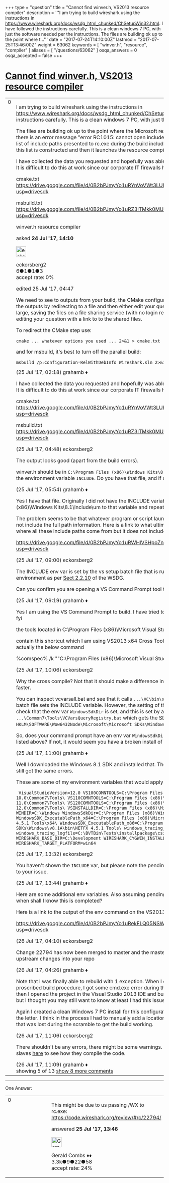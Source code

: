 +++
type = "question"
title = "Cannot find winver.h, VS2013 resource compiler"
description = '''I am trying to build wireshark using the instructions in https://www.wireshark.org/docs/wsdg_html_chunked/ChSetupWin32.html. I have followed the instructions carefully. This is a clean windows 7 PC, with just the software needed per the instructions. The files are building ok up to the point where t...'''
date = "2017-07-24T14:10:00Z"
lastmod = "2017-07-25T13:46:00Z"
weight = 63062
keywords = [ "winver.h", "resource", "compiler" ]
aliases = [ "/questions/63062" ]
osqa_answers = 0
osqa_accepted = false
+++

<div class="headNormal">

# [Cannot find winver.h, VS2013 resource compiler](/questions/63062/cannot-find-winverh-vs2013-resource-compiler)

</div>

<div id="main-body">

<div id="askform">

<table id="question-table" style="width:100%;"><colgroup><col style="width: 50%" /><col style="width: 50%" /></colgroup><tbody><tr class="odd"><td style="width: 30px; vertical-align: top"><div class="vote-buttons"><div id="post-63062-score" class="post-score" title="current number of votes">0</div><div id="favorite-count" class="favorite-count"></div></div></td><td><div id="item-right"><div class="question-body"><p>I am trying to build wireshark using the instructions in <a href="https://www.wireshark.org/docs/wsdg_html_chunked/ChSetupWin32.html.">https://www.wireshark.org/docs/wsdg_html_chunked/ChSetupWin32.html.</a> I have followed the instructions carefully. This is a clean windows 7 PC, with just the software needed per the instructions.</p><p>The files are building ok up to the point where the Microsoft resource compiler (rx.exe) runs. At this point there is an error message "error RC1015: cannot open include file 'winver.h' It does not appear that the list of include paths presented to rc.exe during the build include the Windows SDK. I cannot find where this list is constructed and then it launches the resource compiler.</p><p>I have collected the data you requested and hopefully was able to place the two files on my Google drive. It is difficult to do this at work since our corporate IT firewalls have services like Drive blocked.</p><p>cmake.txt <a href="https://drive.google.com/file/d/0B2bPJmyYo1uRYnVoVWt3LUhMY21aRmNLSVZBU1F5MlJrcGpV/view?usp=drivesdk">https://drive.google.com/file/d/0B2bPJmyYo1uRYnVoVWt3LUhMY21aRmNLSVZBU1F5MlJrcGpV/view?usp=drivesdk</a></p><p>msbuild.txt <a href="https://drive.google.com/file/d/0B2bPJmyYo1uRZ3lTMkk0MUxRZHJfR3R4NVcwbGx0UUN5aXVj/view?usp=drivesdk">https://drive.google.com/file/d/0B2bPJmyYo1uRZ3lTMkk0MUxRZHJfR3R4NVcwbGx0UUN5aXVj/view?usp=drivesdk</a></p></div><div id="question-tags" class="tags-container tags">winver.h resource compiler</div><div id="question-controls" class="post-controls"></div><div class="post-update-info-container"><div class="post-update-info post-update-info-user"><p>asked <strong>24 Jul '17, 14:10</strong></p><img src="https://secure.gravatar.com/avatar/d900e0df2c584562efdf2b3a84ed4f69?s=32&amp;d=identicon&amp;r=g" class="gravatar" width="32" height="32" alt="eckorsberg2&#39;s gravatar image" /><p>eckorsberg2<br />
<span class="score" title="6 reputation points">6</span><span title="1 badges"><span class="badge1">●</span><span class="badgecount">1</span></span><span title="1 badges"><span class="silver">●</span><span class="badgecount">1</span></span><span title="3 badges"><span class="bronze">●</span><span class="badgecount">3</span></span><br />
<span class="accept_rate" title="Rate of the user&#39;s accepted answers">accept rate:</span> <span title="eckorsberg2 has no accepted answers">0%</span></p></div><div class="post-update-info post-update-info-edited"><p>edited 25 Jul '17, 04:47</p></div></div><div id="comments-container-63062" class="comments-container"><span id="63076"></span><div id="comment-63076" class="comment"><div id="post-63076-score" class="comment-score"></div><div class="comment-text"><p>We need to see to outputs from your build, the CMake configure step and the msbuild step. You can save the outputs by redirecting to a file and then either edit your question with the output, or as it's likely to be large, saving the files on a file sharing service (with no login required) e.g Google Drive, DropBox etc and editing your question with a link to to the shared files.</p><p>To redirect the CMake step use:</p><pre><code>cmake ... whatever options you used ... 2&gt;&amp;1 &gt; cmake.txt</code></pre><p>and for msbuild, it's best to turn off the parallel build:</p><pre><code>msbuild /p:Configuration=RelWithDebInfo Wireshark.sln 2&gt;&amp;1 &gt; msbuild.txt</code></pre></div><div id="comment-63076-info" class="comment-info"><span class="comment-age">(25 Jul '17, 02:18)</span> grahamb ♦</div></div><span id="63084"></span><div id="comment-63084" class="comment"><div id="post-63084-score" class="comment-score"></div><div class="comment-text"><p>I have collected the data you requested and hopefully was able to place the two files on my Google drive. It is difficult to do this at work since our corporate IT firewalls have services like Drive blocked.</p><p>cmake.txt <a href="https://drive.google.com/file/d/0B2bPJmyYo1uRYnVoVWt3LUhMY21aRmNLSVZBU1F5MlJrcGpV/view?usp=drivesdk">https://drive.google.com/file/d/0B2bPJmyYo1uRYnVoVWt3LUhMY21aRmNLSVZBU1F5MlJrcGpV/view?usp=drivesdk</a></p><p>msbuild.txt <a href="https://drive.google.com/file/d/0B2bPJmyYo1uRZ3lTMkk0MUxRZHJfR3R4NVcwbGx0UUN5aXVj/view?usp=drivesdk">https://drive.google.com/file/d/0B2bPJmyYo1uRZ3lTMkk0MUxRZHJfR3R4NVcwbGx0UUN5aXVj/view?usp=drivesdk</a></p></div><div id="comment-63084-info" class="comment-info"><span class="comment-age">(25 Jul '17, 04:48)</span> eckorsberg2</div></div><span id="63090"></span><div id="comment-63090" class="comment"><div id="post-63090-score" class="comment-score"></div><div class="comment-text"><p>The output looks good (apart from the build errors).</p><p>winver.h should be in <code>C:\Program Files (x86)\Windows Kits\8.1\Include\um</code> and that path should be in the environment variable <code>INCLUDE</code>. Do you have that file, and if so what is the value of that env var?</p></div><div id="comment-63090-info" class="comment-info"><span class="comment-age">(25 Jul '17, 05:54)</span> grahamb ♦</div></div><span id="63094"></span><div id="comment-63094" class="comment"><div id="post-63094-score" class="comment-score"></div><div class="comment-text"><p>Yes I have that file. Originally I did not have the INCLUDE variable set. Then I added C:\Program Files (x86)\Windows Kits\8.1\Include\um to that variable and repeated the process and got the same results.</p><p>The problem seems to be that whatever program or script launches the resource compile (rc.exe) it does not include the full path information. Here is a link to what ultimately is executed by msbuild. I don't know where all these include paths come from but it does not include what we need.</p><p><a href="https://drive.google.com/file/d/0B2bPJmyYo1uRWHlVSHpoZnB0RnlDc1BVMERtU1BYMDZYQ084/view?usp=drivesdk">https://drive.google.com/file/d/0B2bPJmyYo1uRWHlVSHpoZnB0RnlDc1BVMERtU1BYMDZYQ084/view?usp=drivesdk</a></p></div><div id="comment-63094-info" class="comment-info"><span class="comment-age">(25 Jul '17, 09:00)</span> eckorsberg2</div></div><span id="63096"></span><div id="comment-63096" class="comment"><div id="post-63096-score" class="comment-score"></div><div class="comment-text"><p>The INCLUDE env var is set by the vs setup batch file that is run when setting up the command line build environment as per <a href="https://www.wireshark.org/docs/wsdg_html_chunked/ChSetupWin32.html#ChSetupPrepareCommandCom">Sect 2.2.10</a> of the WSDG.</p><p>Can you confirm you are opening a VS Command Prompt tool to build with?</p></div><div id="comment-63096-info" class="comment-info"><span class="comment-age">(25 Jul '17, 09:19)</span> grahamb ♦</div></div><span id="63098"></span><div id="comment-63098" class="comment not_top_scorer"><div id="post-63098-score" class="comment-score"></div><div class="comment-text"><p>Yes I am using the VS Command Prompt to build. I have tried to follow the instructions carefully.<br />
fyi</p><p>the tools located in C:\Program Files (x86)\Microsoft Visual Studio 12.0\Common7\Tools\Shortcuts</p><p>contain this shortcut which I am using VS2013 x64 Cross Tools Command Prompt and that shortcut is actually the below command</p><p>%comspec% /k ""C:\Program Files (x86)\Microsoft Visual Studio 12.0\VC\vcvarsall.bat"" x86_amd64</p></div><div id="comment-63098-info" class="comment-info"><span class="comment-age">(25 Jul '17, 10:06)</span> eckorsberg2</div></div><span id="63100"></span><div id="comment-63100" class="comment not_top_scorer"><div id="post-63100-score" class="comment-score"></div><div class="comment-text"><p>Why the cross compile? Not that it should make a difference in this case, but I think the native x64 is faster.</p><p>You can inspect vcvarsall.bat and see that it calls <code>...\VC\bin\x86_amd64\vcvarsx86_amd64.bat</code> and that batch file sets the INCLUDE variable. However, the setting of the INCLUDE variable is guarded by a check that the env var <code>WindowsSdkDir</code> is set, and this is set by a call to <code>...\Common7\Tools\VCVarsQueryRegistry.bat</code> which gets the SDK path from the registry key <code>HKLM\SOFTWARE\Wow6432Node\Microsoft\Microsoft SDKs\Windows\v8.1</code> in the value <code>InstallationFolder</code>.</p><p>So, does your command prompt have an env var <code>WindowsSdkDir</code> and if not, do you have the registry value listed above? If not, it would seem you have a broken install of the 8.1 SDK (as installed by VS).</p></div><div id="comment-63100-info" class="comment-info"><span class="comment-age">(25 Jul '17, 11:00)</span> grahamb ♦</div></div><span id="63102"></span><div id="comment-63102" class="comment not_top_scorer"><div id="post-63102-score" class="comment-score"></div><div class="comment-text"><p>Well I downloaded the Windows 8.1 SDK and installed that. Then reran the cmake and msbuild steps but still got the same errors.</p><p>These are some of my environment variables that would apply to this build.</p><p><code> VisualStudioVersion=12.0 VS100COMNTOOLS=C:\Program Files (x86)\Microsoft Visual Studio 10.0\Common7\Tools\ VS110COMNTOOLS=C:\Program Files (x86)\Microsoft Visual Studio 11.0\Common7\Tools\ VS120COMNTOOLS=C:\Program Files (x86)\Microsoft Visual Studio 12.0\Common7\Tools\ VSINSTALLDIR=C:\Program Files (x86)\Microsoft Visual Studio 12.0\ WINDIR=C:\Windows WindowsSdkDir=C:\Program Files (x86)\Windows Kits\8.1\ WindowsSDK_ExecutablePath_x64=C:\Program Files (x86)\Microsoft SDKs\Windows\v8.1A\bin\NETFX 4.5.1 Tools\x64\ WindowsSDK_ExecutablePath_x86=C:\Program Files (x86)\Microsoft SDKs\Windows\v8.1A\bin\NETFX 4.5.1 Tools\ windows_tracing_flags=3 windows_tracing_logfile=C:\BVTBin\Tests\installpackage\csilogfile.log WIRESHARK_BASE_DIR=C:\Development WIRESHARK_CYGWIN_INSTALL_PATH=C:\cygwin64 WIRESHARK_TARGET_PLATFORM=win64</code></p></div><div id="comment-63102-info" class="comment-info"><span class="comment-age">(25 Jul '17, 13:32)</span> eckorsberg2</div></div><span id="63103"></span><div id="comment-63103" class="comment not_top_scorer"><div id="post-63103-score" class="comment-score"></div><div class="comment-text"><p>You haven't shown the <code>INCLUDE</code> var, but please note the pending change <a href="https://code.wireshark.org/review/22794">22794</a> that might be applicable to your issue.</p></div><div id="comment-63103-info" class="comment-info"><span class="comment-age">(25 Jul '17, 13:44)</span> grahamb ♦</div></div><span id="63122"></span><div id="comment-63122" class="comment not_top_scorer"><div id="post-63122-score" class="comment-score"></div><div class="comment-text"><p>Here are some additional env variables. Also assuming pending change 22794 is the root of my problem, when shall I know this is completed?</p><p>Here is a link to the output of the env command on the VS2013 x64 Native Tools Command Prompt</p><p><a href="https://drive.google.com/file/d/0B2bPJmyYo1uRekFLQ05NSWpzWjNZUGp0ekhWV2pISHJzQWFZ/view?usp=drivesdk">https://drive.google.com/file/d/0B2bPJmyYo1uRekFLQ05NSWpzWjNZUGp0ekhWV2pISHJzQWFZ/view?usp=drivesdk</a></p></div><div id="comment-63122-info" class="comment-info"><span class="comment-age">(26 Jul '17, 04:10)</span> eckorsberg2</div></div><span id="63124"></span><div id="comment-63124" class="comment not_top_scorer"><div id="post-63124-score" class="comment-score"></div><div class="comment-text"><p>Change 22794 has now been merged to master and the master-2.4 branches, so simply pull all upstream changes into your repo</p></div><div id="comment-63124-info" class="comment-info"><span class="comment-age">(26 Jul '17, 04:26)</span> grahamb ♦</div></div><span id="63147"></span><div id="comment-63147" class="comment not_top_scorer"><div id="post-63147-score" class="comment-score"></div><div class="comment-text"><p>Note that I was finally able to rebuild with 1 exception. When I downloaded new sources and followed the proscribed build procedure, I got some cmd.exe error during the command line msbuild procedure. But then I opened the project in the Visual Studio 2013 IDE and built successfully. So in that respect I am ok, but I thought you may still want to know at least I had this issue.</p><p>Again I created a clean Windows 7 PC install for this configuration, and tried to follow the instructions to the letter. I think in the process I had to manually add a location to my PATH variable but the details of that was lost during the scramble to get the build working.</p></div><div id="comment-63147-info" class="comment-info"><span class="comment-age">(26 Jul '17, 11:06)</span> eckorsberg2</div></div><span id="63148"></span><div id="comment-63148" class="comment not_top_scorer"><div id="post-63148-score" class="comment-score"></div><div class="comment-text"><p>There shouldn't be any errors, there might be some warnings. You can inspect the output of the build slaves <a href="https://buildbot.wireshark.org/wireshark-master/waterfall">here</a> to see how they compile the code.</p></div><div id="comment-63148-info" class="comment-info"><span class="comment-age">(26 Jul '17, 11:09)</span> grahamb ♦</div></div></div><div id="comment-tools-63062" class="comment-tools"><span class="comments-showing"> showing 5 of 13 </span> <a href="#" class="show-all-comments-link">show 8 more comments</a></div><div class="clear"></div><div id="comment-63062-form-container" class="comment-form-container"></div><div class="clear"></div></div></td></tr></tbody></table>

------------------------------------------------------------------------

<div class="tabBar">

<span id="sort-top"></span>

<div class="headQuestions">

One Answer:

</div>

</div>

<span id="63104"></span>

<div id="answer-container-63104" class="answer">

<table style="width:100%;"><colgroup><col style="width: 50%" /><col style="width: 50%" /></colgroup><tbody><tr class="odd"><td style="width: 30px; vertical-align: top"><div class="vote-buttons"><div id="post-63104-score" class="post-score" title="current number of votes">0</div></div></td><td><div class="item-right"><div class="answer-body"><p>This might be due to us passing /WX to rc.exe: <a href="https://code.wireshark.org/review/#/c/22794/">https://code.wireshark.org/review/#/c/22794/</a></p></div><div class="answer-controls post-controls"></div><div class="post-update-info-container"><div class="post-update-info post-update-info-user"><p>answered <strong>25 Jul '17, 13:46</strong></p><img src="https://secure.gravatar.com/avatar/6db117a984c6529df88330dc49fb1ee4?s=32&amp;d=identicon&amp;r=g" class="gravatar" width="32" height="32" alt="Gerald%20Combs&#39;s gravatar image" /><p>Gerald Combs ♦♦<br />
<span class="score" title="3332 reputation points"><span>3.3k</span></span><span title="9 badges"><span class="badge1">●</span><span class="badgecount">9</span></span><span title="22 badges"><span class="silver">●</span><span class="badgecount">22</span></span><span title="58 badges"><span class="bronze">●</span><span class="badgecount">58</span></span><br />
<span class="accept_rate" title="Rate of the user&#39;s accepted answers">accept rate:</span> <span title="Gerald Combs has 32 accepted answers">24%</span> </br></p></div></div><div id="comments-container-63104" class="comments-container"></div><div id="comment-tools-63104" class="comment-tools"></div><div class="clear"></div><div id="comment-63104-form-container" class="comment-form-container"></div><div class="clear"></div></div></td></tr></tbody></table>

</div>

<div class="paginator-container-left">

</div>

</div>

</div>

